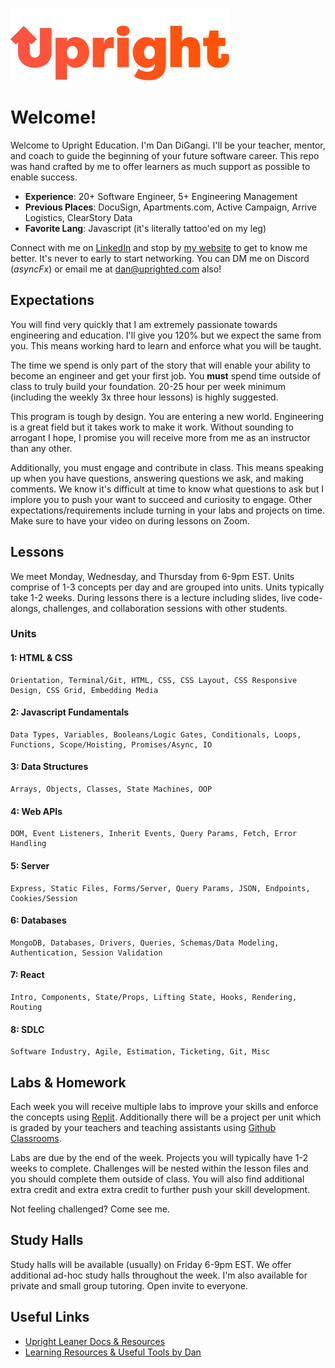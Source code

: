 ![alt text](./images/upright-logo.png)

# Welcome!

Welcome to Upright Education. I'm Dan DiGangi. I'll be your teacher, mentor, and coach to guide the beginning of your future software career. This repo was hand crafted by me to offer learners as much support as possible to enable success.

- **Experience**: 20+ Software Engineer, 5+ Engineering Management
- **Previous Places**: DocuSign, Apartments.com, Active Campaign, Arrive Logistics, ClearStory Data
- **Favorite Lang**: Javascript (it's literally tattoo'ed on my leg)

Connect with me on [LinkedIn](https://linkedin.com/in/dandigangi) and stop by [my website](https://dandigangi.com) to get to know me better. It's never to early to start networking. You can DM me on Discord (*asyncFx*) or email me at [dan@uprighted.com](mailto:dan@uprighted.com) also!

## Expectations

You will find very quickly that I am extremely passionate towards engineering and education. I'll give you 120% but we expect the same from you. This means working hard to learn and enforce what you will be taught.

The time we spend is only part of the story that will enable your ability to become an engineer and get your first job. You **must** spend time outside of class to truly build your foundation. 20-25 hour per week minimum (including the weekly 3x three hour lessons) is highly suggested.

This program is tough by design. You are entering a new world. Engineering is a great field but it takes work to make it work. Without sounding to arrogant I hope, I promise you will receive more from me as an instructor than any other.

Additionally, you must engage and contribute in class. This means speaking up when you have questions, answering questions we ask, and making comments. We know it's difficult at time to know what questions to ask but I implore you to push your want to succeed and curiosity to engage. Other expectations/requirements include turning in your labs and projects on time. Make sure to have your video on during lessons on Zoom.

## Lessons

We meet Monday, Wednesday, and Thursday from 6-9pm EST. Units comprise of 1-3 concepts per day and are grouped into units. Units typically take 1-2 weeks. During lessons there is a lecture including slides, live code-alongs, challenges, and collaboration sessions with other students.

### Units
#### **1**: HTML & CSS

    Orientation, Terminal/Git, HTML, CSS, CSS Layout, CSS Responsive Design, CSS Grid, Embedding Media

#### **2**: Javascript Fundamentals

    Data Types, Variables, Booleans/Logic Gates, Conditionals, Loops, Functions, Scope/Hoisting, Promises/Async, IO

#### **3**: Data Structures

    Arrays, Objects, Classes, State Machines, OOP

#### **4**: Web APIs

    DOM, Event Listeners, Inherit Events, Query Params, Fetch, Error Handling

#### **5**: Server

    Express, Static Files, Forms/Server, Query Params, JSON, Endpoints, Cookies/Session

#### **6**: Databases

    MongoDB, Databases, Drivers, Queries, Schemas/Data Modeling, Authentication, Session Validation

#### **7**: React

    Intro, Components, State/Props, Lifting State, Hooks, Rendering, Routing

#### **8**: SDLC
    Software Industry, Agile, Estimation, Ticketing, Git, Misc

## Labs & Homework
Each week you will receive multiple labs to improve your skills and enforce the concepts using [Replit](https://replit.com). Additionally there will be a project per unit which is graded by your teachers and teaching assistants using [Github Classrooms](https://classroom.github.com/).

Labs are due by the end of the week. Projects you will typically have 1-2 weeks to complete. Challenges will be nested within the lesson files and you should complete them outside of class. You will also find additional extra credit and extra extra credit to further push your skill development.

Not feeling challenged? Come see me.

## Study Halls

Study halls will be available (usually) on Friday 6-9pm EST. We offer additional ad-hoc study halls throughout the week. I'm also available for private and small group tutoring. Open invite to everyone.

## Useful Links
- [Upright Leaner Docs & Resources](https://docs.google.com/spreadsheets/d/1AaCzerodp1Rqa0684xE4C1UuFhF-fW3dANEuNho8sjs/edit#gid=0)
- [Learning Resources & Useful Tools by Dan](https://docs.google.com/spreadsheets/d/1AdjKsEMjw3zezS4bnVrAAY1neh8-QdBm1QKxmWMkxAI/edit#gid=0)